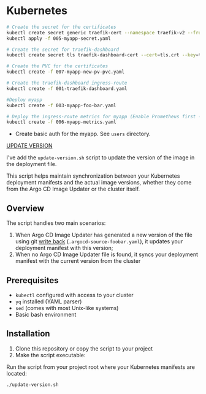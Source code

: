 # Kubernetes

```bash 
# Create the secret for the certificates
kubectl create secret generic traefik-cert --namespace traefik-v2 --from-file=ca.crt=./ca.crt --dry-run=client -o yaml > 005-myapp-secret.yaml
kubectl apply -f 005-myapp-secret.yaml

# Create the secret for traefik-dashboard
kubectl create secret tls traefik-dashboard-cert --cert=tls.crt --key=tls.key -n traefik-v2 --dry-run=client -o yaml | kubectl apply -f -

# Create the PVC for the certificates
kubectl create -f 007-myapp-new-pv-pvc.yaml

# Create the traefik-dashboard ingress-route
kubectl create -f 001-traefik-dashboard.yaml

#Deploy myapp
kubectl create -f 003-myapp-foo-bar.yaml

# Deploy the ingress-route metrics for myapp (Enable Prometheus first - See `prometheus` directory)
kubectl create -f 006-myapp-metrics.yaml
```

* Create basic auth for the myapp. See `users` directory.

[UPDATE VERSION](update-version.sh)

I've add the `update-version.sh` script to update the version of the image in the deployment file.

This script helps maintain synchronization between your Kubernetes deployment manifests and the actual image versions, whether they come from the Argo CD Image Updater or the cluster itself.

## Overview

The script handles two main scenarios:
1. When Argo CD Image Updater has generated a new version of the file using git [write back](https://argocd-image-updater.readthedocs.io/en/stable/basics/update-methods/#:~:text=no%20further%20configuration.-,git%20write%2Dback%20method,%C2%B6,-Compatibility%20with%20Argo) (`.argocd-source-foobar.yaml`), it updates your deployment manifest with this version;
2. When no Argo CD Image Updater file is found, it syncs your deployment manifest with the current version from the cluster

## Prerequisites

- `kubectl` configured with access to your cluster
- `yq` installed (YAML parser)
- `sed` (comes with most Unix-like systems)
- Basic bash environment

## Installation

1. Clone this repository or copy the script to your project
2. Make the script executable:

Run the script from your project root where your Kubernetes manifests are located:

```bash
./update-version.sh
```
